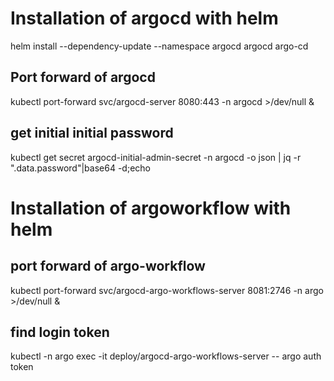# Installation of argocd with helm
helm install --dependency-update --namespace argocd  argocd argo-cd

## Port forward of argocd
 kubectl port-forward svc/argocd-server  8080:443 -n argocd >/dev/null &

## get initial initial password
kubectl get secret argocd-initial-admin-secret -n argocd -o json | jq -r ".data.password"|base64 -d;echo


# Installation of argoworkflow with helm

## port forward of argo-workflow
kubectl port-forward svc/argocd-argo-workflows-server  8081:2746 -n argo >/dev/null &

## find login token
kubectl -n argo  exec -it deploy/argocd-argo-workflows-server -- argo auth token

